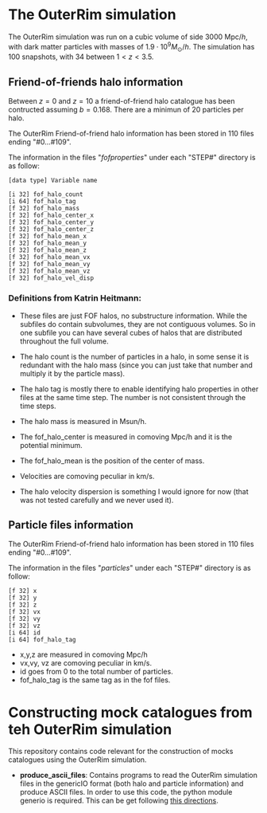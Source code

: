 # The OuterRim simulation  

The OuterRim simulation was run on a cubic volume of side 3000 Mpc$/h$, with dark matter particles with masses of $1.9\cdot 10^9 M_{\odot}/h$. The simulation has 100 snapshots, with 34 between $1<z<3.5$. 

## Friend-of-friends halo information

Between $z=0$ and $z=10$ a friend-of-friend halo catalogue has been contructed assuming $b=0.168$. There are a minimun of 20 particles per halo.

The OuterRim Friend-of-friend halo information has been stored in 110 files ending "#0...#109".

The information in the files "*fofproperties*" under each "STEP#" directory is as follow:

```
[data type] Variable name

[i 32] fof_halo_count
[i 64] fof_halo_tag
[f 32] fof_halo_mass
[f 32] fof_halo_center_x
[f 32] fof_halo_center_y
[f 32] fof_halo_center_z
[f 32] fof_halo_mean_x
[f 32] fof_halo_mean_y
[f 32] fof_halo_mean_z
[f 32] fof_halo_mean_vx
[f 32] fof_halo_mean_vy
[f 32] fof_halo_mean_vz
[f 32] fof_halo_vel_disp
```

### Definitions from Katrin Heitmann:

* These files are just FOF halos, no substructure information. While the subfiles do contain subvolumes, they are not contiguous volumes. So in one subfile you can have several cubes of halos that are distributed throughout the full volume.

* The halo count is the number of particles in a halo, in some sense it is redundant with the halo mass (since you can just take that number and multiply it by the particle mass). 

* The halo tag is mostly there to enable identifying halo properties in other files at the same time step. The number is not consistent through the time steps. 

* The halo mass is measured in Msun/h. 

* The fof_halo_center is measured in comoving Mpc/h and it is the potential minimum. 

* The fof_halo_mean is the position of the center of mass. 

* Velocities are comoving peculiar in km/s. 

* The halo velocity dispersion is something I would ignore for now (that was not tested carefully and we never used it). 

## Particle files information

The OuterRim Friend-of-friend halo information has been stored in 110 files ending "#0...#109".

The information in the files "*particles*" under each "STEP#" directory is as follow:
```
[f 32] x
[f 32] y
[f 32] z
[f 32] vx
[f 32] vy
[f 32] vz
[i 64] id
[i 64] fof_halo_tag
```

* x,y,z are measured in comoving Mpc/h 
* vx,vy, vz are comoving peculiar in km/s.
* id goes from 0 to the total number of particles.
* fof_halo_tag is the same tag as in the fof files.

# Constructing mock catalogues from teh OuterRim simulation

This repository contains code relevant for the construction of mocks catalogues using the OuterRim simulation.

* **produce_ascii_files**: Contains programs to read the OuterRim simulation files in the genericIO format (both halo and particle information) and produce ASCII files. In order to use this code, the python module generio is required. This can be get following [this directions](http://trac.alcf.anl.gov/projects/genericio).
